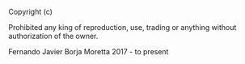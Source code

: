 Copyright (c)

Prohibited any king of reproduction, use, trading or anything without authorization of the owner.

Fernando Javier Borja Moretta 2017 - to present
